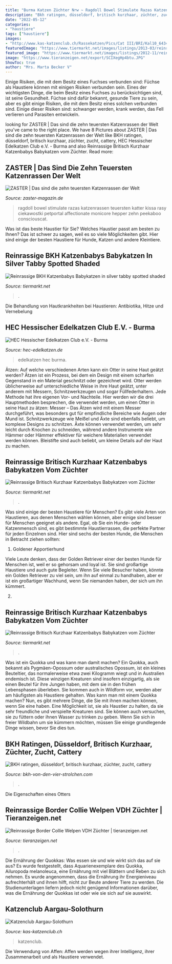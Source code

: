 ```yaml
---
title: "Burma Katzen Züchter Nrw ~ Ragdoll Bowel Stimulate Razas Katzenrassen Teuersten Katter Kissa Rasy Ciekawostki Petportal Affectionate Monicore Hepper Zehn Peekaboo Consciouscat"
description: "Bkh ratingen, düsseldorf, britisch kurzhaar, züchter, zucht, cattery"
date: "2022-05-12"
categories:
- "haustiere"
tags: ["haustiere"]
images:
- "http://www.kas-katzenclub.ch/Rassekatzen/Pics/Cat III/BRI/Kal10_6434.jpg"
featuredImage: "https://www.tiermarkt.net/images/listings/2013-03/reinrassige_britisch_kurzhaar_katzenbabys_babykatzen_vom_zue-1362217195-880-d_pic.jpg"
featured_image: "https://www.tiermarkt.net/images/listings/2012-11/reinrassige_bkh_katzenbabys_babykatzen_in_silver_tabby_spott-1353227739-774-d_pic.jpg"
image: "https://www.tieranzeigen.net/export/SCIXegHp4btu.JPG"
ShowToc: true
author: "Mrs. Marta Becker V"
---
```



Einige Risiken, die mit dem Besitz eines Fuchses verbunden sind:
Füchse als Haustiere können mit einigen Risiken verbunden sein. Eines der wichtigsten Dinge, die beim Besitz eines Fuchses zu berücksichtigen sind, ist seine Gesundheit. Füchse sind dafür bekannt, gesunde Tiere zu sein, aber es gibt einige Risiken, die mit dem Besitz eines solchen verbunden sind. Einige dieser Risiken sind: schwanger werden, krank werden, das Fell verlieren und Parasiten entwickeln.

	

		
looking for ZASTER | Das sind die zehn teuersten Katzenrassen der Welt you've came to the right place. We have 8 Pictures about ZASTER | Das sind die zehn teuersten Katzenrassen der Welt like BKH ratingen, düsseldorf, britisch kurzhaar, züchter, zucht, cattery, HEC Hessischer Edelkatzen Club e.V. - Burma and also Reinrassige Britisch Kurzhaar Katzenbabys Babykatzen vom Züchter. Read more:
		
    
## ZASTER | Das Sind Die Zehn Teuersten Katzenrassen Der Welt

<img loading=lazy src="https://s3.eu-central-1.amazonaws.com/zf-site/magazine/cat-4425461_1280.jpg" onerror="this.onerror=null;this.src='https://tse2.mm.bing.net/th?id=OIP.t_YOFYFWLHJxtsfRqQal-wHaEw&amp;pid=15.1';" alt="ZASTER | Das sind die zehn teuersten Katzenrassen der Welt">

_Source: zaster-magazin.de_

>ragdoll bowel stimulate razas katzenrassen teuersten katter kissa rasy ciekawostki petportal affectionate monicore hepper zehn peekaboo consciouscat. 

	

Was ist das beste Haustier für Sie?
Welches Haustier passt am besten zu Ihnen? Das ist schwer zu sagen, weil es so viele Möglichkeiten gibt. Hier sind einige der besten Haustiere für Hunde, Katzen und andere Kleintiere.

    
## Reinrassige BKH Katzenbabys Babykatzen In Silver Tabby Spotted Shaded

<img loading=lazy src="https://www.tiermarkt.net/images/listings/2012-11/reinrassige_bkh_katzenbabys_babykatzen_in_silver_tabby_spott-1353227739-774-d_pic.jpg" onerror="this.onerror=null;this.src='https://tse3.mm.bing.net/th?id=OIP.E-Kq9h93N0tN8Z_fzpVkYQHaEK&amp;pid=15.1';" alt="Reinrassige BKH Katzenbabys Babykatzen in silver tabby spotted shaded">

_Source: tiermarkt.net_

>. 

	

Die Behandlung von Hautkrankheiten bei Haustieren: Antibiotika, Hitze und Vernebelung

    
## HEC Hessischer Edelkatzen Club E.V. - Burma

<img loading=lazy src="https://www.hec-edelkatzen.de/ella1_c1000_800.jpg" onerror="this.onerror=null;this.src='https://tse2.mm.bing.net/th?id=OIP.QJ0xhYq97ll2IA1qsZA5WgAAAA&amp;pid=15.1';" alt="HEC Hessischer Edelkatzen Club e.V. - Burma">

_Source: hec-edelkatzen.de_

>edelkatzen hec burma. 

	

Ätzen: Auf welche verschiedenen Arten kann ein Otter in seine Haut geätzt werden?
Ätzen ist ein Prozess, bei dem ein Design mit einem scharfen Gegenstand in ein Material geschnitzt oder gezeichnet wird. Otter werden üblicherweise auf unterschiedliche Weise in ihre Haut geätzt, unter anderem mit Messern, Schnitzwerkzeugen und sogar Füllfederhaltern. Jede Methode hat ihre eigenen Vor- und Nachteile. Hier werden wir die drei Hauptmethoden besprechen, die verwendet werden, um einen Otter in seine Haut zu ätzen: Messer – Das Ätzen wird mit einem Messer durchgeführt, was besonders gut für empfindliche Bereiche wie Augen oder Mund ist. Schnitzwerkzeuge wie Meißel und Äxte sind ebenfalls beliebt, um komplexe Designs zu schnitzen. Äxte können verwendet werden, um sehr leicht durch Knochen zu schneiden, während andere Instrumente wie Hämmer oder Hämmer effektiver für weichere Materialien verwendet werden können. Bleistifte sind auch beliebt, um kleine Details auf der Haut zu machen.

    
## Reinrassige Britisch Kurzhaar Katzenbabys Babykatzen Vom Züchter

<img loading=lazy src="https://www.tiermarkt.net/images/listings/2013-03/reinrassige_britisch_kurzhaar_katzenbabys_babykatzen_vom_zue-1362217195-880-d_pic.jpg" onerror="this.onerror=null;this.src='https://tse2.mm.bing.net/th?id=OIP.bUGoqpzW6mHnoFJCsKEL3QHaEK&amp;pid=15.1';" alt="Reinrassige Britisch Kurzhaar Katzenbabys Babykatzen vom Züchter">

_Source: tiermarkt.net_

>. 

	

Was sind einige der besten Haustiere für Menschen?
Es gibt viele Arten von Haustieren, aus denen Menschen wählen können, aber einige sind besser für Menschen geeignet als andere. Egal, ob Sie ein Hunde- oder Katzenmensch sind, es gibt bestimmte Haustierrassen, die perfekte Partner für jeden Einzelnen sind. Hier sind sechs der besten Hunde, die Menschen in Betracht ziehen sollten:
1. Goldener Apportierhund

Viele Leute denken, dass der Golden Retriever einer der besten Hunde für Menschen ist, weil er so gehorsam und loyal ist. Sie sind großartige Haustiere und auch gute Begleiter. Wenn Sie viele Besucher haben, könnte ein Golden Retriever zu viel sein, um ihn auf einmal zu handhaben, aber er ist ein großartiger Wachhund, wenn Sie niemanden haben, der sich um ihn kümmert.

2.

    
## Reinrassige Britisch Kurzhaar Katzenbabys Babykatzen Vom Züchter

<img loading=lazy src="https://www.tiermarkt.net/images/listings/2013-03/reinrassige_britisch_kurzhaar_katzenbabys_babykatzen_vom_zue-1362217191-979-d_pic.jpg" onerror="this.onerror=null;this.src='https://tse1.mm.bing.net/th?id=OIP.cNRscdmpMEyIGFVZDLlkFAHaEK&amp;pid=15.1';" alt="Reinrassige Britisch Kurzhaar Katzenbabys Babykatzen vom Züchter">

_Source: tiermarkt.net_

>. 

	

Was ist ein Quokka und was kann man damit machen?
Ein Quokka, auch bekannt als Pygmäen-Opossum oder australisches Opossum, ist ein kleines Beuteltier, das normalerweise etwa zwei Kilogramm wiegt und in Australien endemisch ist. Diese winzigen Kreaturen sind insofern einzigartig, als sie einen Beutel für ihre Jungen haben, mit dem sie in den frühen Lebensphasen überleben. Sie kommen auch in Wildform vor, werden aber am häufigsten als Haustiere gehalten.
Was kann man mit einem Quokka machen? Nun, es gibt mehrere Dinge, die Sie mit ihnen machen können, wenn Sie eine haben. Eine Möglichkeit ist, sie als Haustier zu halten, da sie sehr freundliche und verspielte Kreaturen sind. Sie können auch versuchen, sie zu füttern oder ihnen Wasser zu trinken zu geben. Wenn Sie sich in freier Wildbahn um sie kümmern möchten, müssen Sie einige grundlegende Dinge wissen, bevor Sie dies tun.

    
## BKH Ratingen, Düsseldorf, Britisch Kurzhaar, Züchter, Zucht, Cattery

<img loading=lazy src="http://bkh-von-den-vier-strolchen.com/.cm4all/uproc.php/0/.jane3.jpg/picture-1200?_=1684c18a898" onerror="this.onerror=null;this.src='https://tse4.mm.bing.net/th?id=OIP.S1LJ7LC1iKzT0_-K86iZewHaHa&amp;pid=15.1';" alt="BKH ratingen, düsseldorf, britisch kurzhaar, züchter, zucht, cattery">

_Source: bkh-von-den-vier-strolchen.com_

>. 

	

Die Eigenschaften eines Otters

    
## Reinrassige Border Collie Welpen VDH Züchter | Tieranzeigen.net

<img loading=lazy src="https://www.tieranzeigen.net/export/SCIXegHp4btu.JPG" onerror="this.onerror=null;this.src='https://tse4.mm.bing.net/th?id=OIP.NjUV-pSLueP-lrLiAUbL0wHaJb&amp;pid=15.1';" alt="Reinrassige Border Collie Welpen VDH Züchter | tieranzeigen.net">

_Source: tieranzeigen.net_

>. 

	

Die Ernährung der Quokkas: Was essen sie und wie wirkt sich das auf sie aus?
Es wurde festgestellt, dass Aquarienexemplare des Quokka, Ailuropoda melanoleuca, eine Ernährung mit viel Blättern und Reben zu sich nehmen. Es wurde angenommen, dass die Ernährung ihr Energieniveau aufrechterhält und ihnen hilft, nicht zur Beute anderer Tiere zu werden. Die Studienunterlagen liefern jedoch nicht genügend Informationen darüber, was die Ernährung der Quokkas ist oder wie sie sich auf sie auswirkt.

    
## Katzenclub Aargau-Solothurn

<img loading=lazy src="http://www.kas-katzenclub.ch/Rassekatzen/Pics/Cat III/BRI/Kal10_6434.jpg" onerror="this.onerror=null;this.src='https://tse4.mm.bing.net/th?id=OIP.Yxon1mtTr3cvAOK8m9zFkQHaG4&amp;pid=15.1';" alt="Katzenclub Aargau-Solothurn">

_Source: kas-katzenclub.ch_

>katzenclub. 

	

Die Verwendung von Affen: Affen werden wegen ihrer Intelligenz, ihrer Zusammenarbeit und als Haustiere verwendet.

